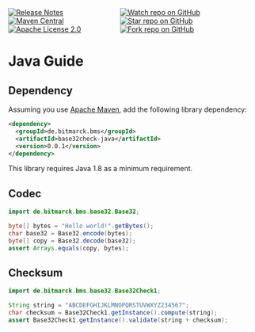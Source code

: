 <div style="display: flex; justify-content: space-between">
    <div>
        <a href="https://github.com/bitmarck-service/base32check-java/releases/latest"><img src="https://img.shields.io/github/v/release/bitmarck-service/base32check-java" alt="Release Notes"></a>
        <a href="https://search.maven.org/artifact/de.bitmarck.bms/base32check-java"><img src="https://img.shields.io/maven-central/v/de.bitmarck.bms/base32check-java?cacheSeconds=3600" alt="Maven Central"></a>
        <a href="https://www.apache.org/licenses/LICENSE-2.0"><img src="https://img.shields.io/github/license/bitmarck-service/base32check-java" alt="Apache License 2.0"></a>
    </div>
    <div>
        <a href="https://github.com/bitmarck-service/base32check-java"><img src="https://img.shields.io/github/watchers/bitmarck-service/base32check-java?style=social" alt="Watch repo on GitHub"></a>
        <a href="https://github.com/bitmarck-service/base32check-java"><img src="https://img.shields.io/github/stars/bitmarck-service/base32check-java?style=social" alt="Star repo on GitHub"></a>
        <a href="https://github.com/bitmarck-service/base32check-java"><img src="https://img.shields.io/github/forks/bitmarck-service/base32check-java?style=social" alt="Fork repo on GitHub"></a>
    </div>
</div>

# Java Guide

## Dependency

Assuming you use [Apache Maven](http://maven.apache.org), add the following library dependency:

```xml
<dependency>
  <groupId>de.bitmarck.bms</groupId>
  <artifactId>base32check-java</artifactId>
  <version>0.0.1</version>
</dependency>
```

This library requires Java 1.8 as a minimum requirement.

## Codec

```java
import de.bitmarck.bms.base32.Base32;

byte[] bytes = "Hello world!".getBytes();
char base32 = Base32.encode(bytes);
byte[] copy = Base32.decode(base32);
assert Arrays.equals(copy, bytes);
```

## Checksum

```java
import de.bitmarck.bms.base32.Base32Check1;

String string = "ABCDEFGHIJKLMNOPQRSTUVWXYZ234567";
char checksum = Base32Check1.getInstance().compute(string);
assert Base32Check1.getInstance().validate(string + checksum);
```
